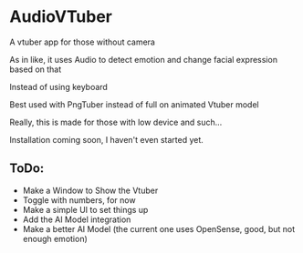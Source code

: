 # AudioVTuber
A vtuber app for those without camera

As in like, it uses Audio to detect emotion and change facial expression based on that

Instead of using keyboard

Best used with PngTuber instead of full on animated Vtuber model

Really, this is made for those with low device and such...

Installation coming soon, I haven't even started yet.


## ToDo:

- Make a Window to Show the Vtuber
- Toggle with numbers, for now
- Make a simple UI to set things up
- Add the AI Model integration
- Make a better AI Model (the current one uses OpenSense, good, but not enough emotion)

